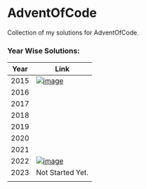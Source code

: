 # AdventOfCode
Collection of my solutions for AdventOfCode.

### Year Wise Solutions: 

| Year  | Link  |
|---|---|
| 2015  | [![image](https://user-images.githubusercontent.com/64140687/230714253-11af316e-5488-49b9-a460-5e7329741931.png)](https://github.com/samsepi0x0/AdventOfCode/tree/main/2015) |   
| 2016  | | 
| 2017  | | 
| 2018  | | 
| 2019  | | 
| 2020  | | 
| 2021  | | 
| 2022  | [![image](https://user-images.githubusercontent.com/64140687/230714253-11af316e-5488-49b9-a460-5e7329741931.png)](https://github.com/samsepi0x0/AdventOfCode/tree/main/2022) | 
| 2023  | Not Started Yet. | 
| | |
